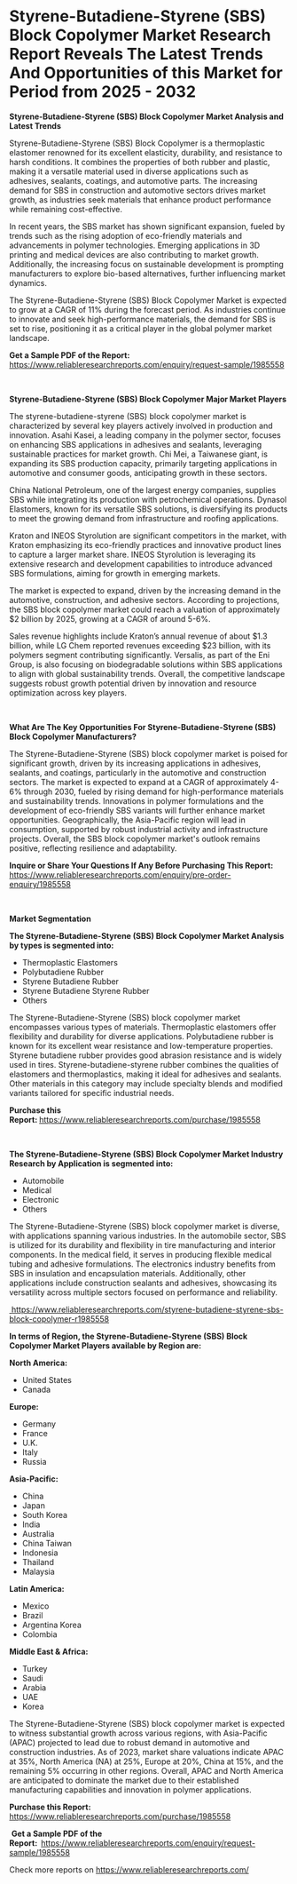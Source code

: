 <p><h1>Styrene-Butadiene-Styrene (SBS) Block Copolymer Market Research Report Reveals The Latest Trends And Opportunities of this Market for Period from 2025 - 2032</h1></p><p><strong>Styrene-Butadiene-Styrene (SBS) Block Copolymer Market Analysis and Latest Trends</strong></p>
<p><p>Styrene-Butadiene-Styrene (SBS) Block Copolymer is a thermoplastic elastomer renowned for its excellent elasticity, durability, and resistance to harsh conditions. It combines the properties of both rubber and plastic, making it a versatile material used in diverse applications such as adhesives, sealants, coatings, and automotive parts. The increasing demand for SBS in construction and automotive sectors drives market growth, as industries seek materials that enhance product performance while remaining cost-effective.</p><p>In recent years, the SBS market has shown significant expansion, fueled by trends such as the rising adoption of eco-friendly materials and advancements in polymer technologies. Emerging applications in 3D printing and medical devices are also contributing to market growth. Additionally, the increasing focus on sustainable development is prompting manufacturers to explore bio-based alternatives, further influencing market dynamics.</p><p>The Styrene-Butadiene-Styrene (SBS) Block Copolymer Market is expected to grow at a CAGR of 11% during the forecast period. As industries continue to innovate and seek high-performance materials, the demand for SBS is set to rise, positioning it as a critical player in the global polymer market landscape.</p></p>
<p><strong>Get a Sample PDF of the Report:&nbsp;</strong> <a href="https://www.reliableresearchreports.com/enquiry/request-sample/1985558?utm_campaign=2229&utm_medium=2&utm_source=Github&utm_content=ia&utm_term=04022025&utm_id=styrene-butadiene-styrene-sbs-block-copolymer">https://www.reliableresearchreports.com/enquiry/request-sample/1985558</a></p>
<p>&nbsp;</p>
<p><strong>Styrene-Butadiene-Styrene (SBS) Block Copolymer Major Market Players</strong></p>
<p><p>The styrene-butadiene-styrene (SBS) block copolymer market is characterized by several key players actively involved in production and innovation. Asahi Kasei, a leading company in the polymer sector, focuses on enhancing SBS applications in adhesives and sealants, leveraging sustainable practices for market growth. Chi Mei, a Taiwanese giant, is expanding its SBS production capacity, primarily targeting applications in automotive and consumer goods, anticipating growth in these sectors.</p><p>China National Petroleum, one of the largest energy companies, supplies SBS while integrating its production with petrochemical operations. Dynasol Elastomers, known for its versatile SBS solutions, is diversifying its products to meet the growing demand from infrastructure and roofing applications. </p><p>Kraton and INEOS Styrolution are significant competitors in the market, with Kraton emphasizing its eco-friendly practices and innovative product lines to capture a larger market share. INEOS Styrolution is leveraging its extensive research and development capabilities to introduce advanced SBS formulations, aiming for growth in emerging markets.</p><p>The market is expected to expand, driven by the increasing demand in the automotive, construction, and adhesive sectors. According to projections, the SBS block copolymer market could reach a valuation of approximately $2 billion by 2025, growing at a CAGR of around 5-6%. </p><p>Sales revenue highlights include Kraton’s annual revenue of about $1.3 billion, while LG Chem reported revenues exceeding $23 billion, with its polymers segment contributing significantly. Versalis, as part of the Eni Group, is also focusing on biodegradable solutions within SBS applications to align with global sustainability trends. Overall, the competitive landscape suggests robust growth potential driven by innovation and resource optimization across key players.</p></p>
<p>&nbsp;</p>
<p><strong>What Are The Key Opportunities For Styrene-Butadiene-Styrene (SBS) Block Copolymer Manufacturers?</strong></p>
<p><p>The Styrene-Butadiene-Styrene (SBS) block copolymer market is poised for significant growth, driven by its increasing applications in adhesives, sealants, and coatings, particularly in the automotive and construction sectors. The market is expected to expand at a CAGR of approximately 4-6% through 2030, fueled by rising demand for high-performance materials and sustainability trends. Innovations in polymer formulations and the development of eco-friendly SBS variants will further enhance market opportunities. Geographically, the Asia-Pacific region will lead in consumption, supported by robust industrial activity and infrastructure projects. Overall, the SBS block copolymer market's outlook remains positive, reflecting resilience and adaptability.</p></p>
<p><strong>Inquire or Share Your Questions If Any Before Purchasing This Report:</strong> <a href="https://www.reliableresearchreports.com/enquiry/pre-order-enquiry/1985558?utm_campaign=2229&utm_medium=2&utm_source=Github&utm_content=ia&utm_term=04022025&utm_id=styrene-butadiene-styrene-sbs-block-copolymer">https://www.reliableresearchreports.com/enquiry/pre-order-enquiry/1985558</a></p>
<p>&nbsp;</p>
<p><strong>Market Segmentation</strong></p>
<p><strong>The Styrene-Butadiene-Styrene (SBS) Block Copolymer Market Analysis by types is segmented into:</strong></p>
<p><ul><li>Thermoplastic Elastomers</li><li>Polybutadiene Rubber</li><li>Styrene Butadiene Rubber</li><li>Styrene Butadiene Styrene Rubber</li><li>Others</li></ul></p>
<p><p>The Styrene-Butadiene-Styrene (SBS) block copolymer market encompasses various types of materials. Thermoplastic elastomers offer flexibility and durability for diverse applications. Polybutadiene rubber is known for its excellent wear resistance and low-temperature properties. Styrene butadiene rubber provides good abrasion resistance and is widely used in tires. Styrene-butadiene-styrene rubber combines the qualities of elastomers and thermoplastics, making it ideal for adhesives and sealants. Other materials in this category may include specialty blends and modified variants tailored for specific industrial needs.</p></p>
<p><strong>Purchase this Report:&nbsp;</strong><a href="https://www.reliableresearchreports.com/purchase/1985558?utm_campaign=2229&utm_medium=2&utm_source=Github&utm_content=ia&utm_term=04022025&utm_id=styrene-butadiene-styrene-sbs-block-copolymer">https://www.reliableresearchreports.com/purchase/1985558</a></p>
<p>&nbsp;</p>
<p><strong>The Styrene-Butadiene-Styrene (SBS) Block Copolymer Market Industry Research by Application is segmented into:</strong></p>
<p><ul><li>Automobile</li><li>Medical</li><li>Electronic</li><li>Others</li></ul></p>
<p><p>The Styrene-Butadiene-Styrene (SBS) block copolymer market is diverse, with applications spanning various industries. In the automobile sector, SBS is utilized for its durability and flexibility in tire manufacturing and interior components. In the medical field, it serves in producing flexible medical tubing and adhesive formulations. The electronics industry benefits from SBS in insulation and encapsulation materials. Additionally, other applications include construction sealants and adhesives, showcasing its versatility across multiple sectors focused on performance and reliability.</p></p>
<p><a href="https://www.reliableresearchreports.com/styrene-butadiene-styrene-sbs-block-copolymer-r1985558?utm_campaign=2229&utm_medium=2&utm_source=Github&utm_content=ia&utm_term=04022025&utm_id=styrene-butadiene-styrene-sbs-block-copolymer">&nbsp;https://www.reliableresearchreports.com/styrene-butadiene-styrene-sbs-block-copolymer-r1985558</a></p>
<p><strong>In terms of Region, the Styrene-Butadiene-Styrene (SBS) Block Copolymer Market Players available by Region are:</strong></p>
<p>
    <p> <strong> North America: </strong>
        <ul>
            <li>United States</li>
            <li>Canada</li>
        </ul>
        </p> 
    <p> <strong> Europe: </strong>
        <ul>
            <li>Germany</li>
            <li>France</li>
            <li>U.K.</li>
            <li>Italy</li>
            <li>Russia</li>
        </ul>
        </p> 
    <p> <strong> Asia-Pacific: </strong>
        <ul>
            <li>China</li>
            <li>Japan</li>
            <li>South Korea</li>
            <li>India</li>
            <li>Australia</li>
            <li>China Taiwan</li>
            <li>Indonesia</li>
            <li>Thailand</li>
            <li>Malaysia</li>
        </ul>
        </p> 
    <p> <strong> Latin America: </strong>
        <ul>
            <li>Mexico</li>
            <li>Brazil</li>
            <li>Argentina Korea</li>
            <li>Colombia</li>
        </ul>
        </p> 
    <p> <strong> Middle East & Africa: </strong>
        <ul>
            <li>Turkey</li>
            <li>Saudi</li>
            <li>Arabia</li>
            <li>UAE</li>
            <li>Korea</li>
        </ul>
    </p>
    </p>
<p><p>The Styrene-Butadiene-Styrene (SBS) block copolymer market is expected to witness substantial growth across various regions, with Asia-Pacific (APAC) projected to lead due to robust demand in automotive and construction industries. As of 2023, market share valuations indicate APAC at 35%, North America (NA) at 25%, Europe at 20%, China at 15%, and the remaining 5% occurring in other regions. Overall, APAC and North America are anticipated to dominate the market due to their established manufacturing capabilities and innovation in polymer applications.</p></p>
<p><strong>Purchase this Report: </strong><a href="https://www.reliableresearchreports.com/purchase/1985558?utm_campaign=2229&utm_medium=2&utm_source=Github&utm_content=ia&utm_term=04022025&utm_id=styrene-butadiene-styrene-sbs-block-copolymer">https://www.reliableresearchreports.com/purchase/1985558</a></p>
<p>&nbsp;<strong>Get a Sample PDF of the Report:&nbsp;&nbsp;</strong><a href="https://www.reliableresearchreports.com/enquiry/request-sample/1985558?utm_campaign=2229&utm_medium=2&utm_source=Github&utm_content=ia&utm_term=04022025&utm_id=styrene-butadiene-styrene-sbs-block-copolymer">https://www.reliableresearchreports.com/enquiry/request-sample/1985558</a></p>
<p><strong></strong></p>
<p>Check more reports on <a href="https://www.reliableresearchreports.com/?utm_campaign=2229&utm_medium=2&utm_source=Github&utm_content=ia&utm_term=04022025&utm_id=styrene-butadiene-styrene-sbs-block-copolymer">https://www.reliableresearchreports.com/</a></p>